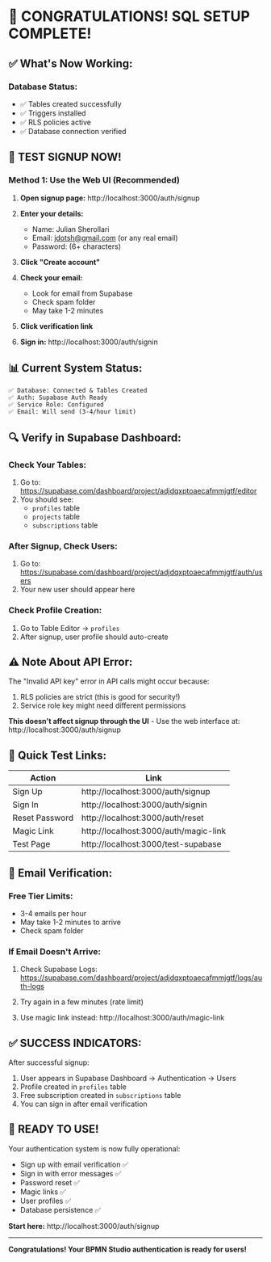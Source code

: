 # 🎉 CONGRATULATIONS! SQL SETUP COMPLETE!

## ✅ What's Now Working:

### Database Status:
- ✅ Tables created successfully
- ✅ Triggers installed
- ✅ RLS policies active
- ✅ Database connection verified

## 🧪 TEST SIGNUP NOW!

### Method 1: Use the Web UI (Recommended)

1. **Open signup page:**
   http://localhost:3000/auth/signup

2. **Enter your details:**
   - Name: Julian Sherollari
   - Email: jdotsh@gmail.com (or any real email)
   - Password: (6+ characters)

3. **Click "Create account"**

4. **Check your email:**
   - Look for email from Supabase
   - Check spam folder
   - May take 1-2 minutes

5. **Click verification link**

6. **Sign in:**
   http://localhost:3000/auth/signin

## 📊 Current System Status:

```
✅ Database: Connected & Tables Created
✅ Auth: Supabase Auth Ready
✅ Service Role: Configured
✅ Email: Will send (3-4/hour limit)
```

## 🔍 Verify in Supabase Dashboard:

### Check Your Tables:
1. Go to: https://supabase.com/dashboard/project/adjdqxptoaecafmmjgtf/editor
2. You should see:
   - `profiles` table
   - `projects` table
   - `subscriptions` table

### After Signup, Check Users:
1. Go to: https://supabase.com/dashboard/project/adjdqxptoaecafmmjgtf/auth/users
2. Your new user should appear here

### Check Profile Creation:
1. Go to Table Editor → `profiles`
2. After signup, user profile should auto-create

## ⚠️ Note About API Error:

The "Invalid API key" error in API calls might occur because:
1. RLS policies are strict (this is good for security!)
2. Service role key might need different permissions

**This doesn't affect signup through the UI** - Use the web interface at:
http://localhost:3000/auth/signup

## 🎯 Quick Test Links:

| Action | Link |
|--------|------|
| Sign Up | http://localhost:3000/auth/signup |
| Sign In | http://localhost:3000/auth/signin |
| Reset Password | http://localhost:3000/auth/reset |
| Magic Link | http://localhost:3000/auth/magic-link |
| Test Page | http://localhost:3000/test-supabase |

## 📧 Email Verification:

### Free Tier Limits:
- 3-4 emails per hour
- May take 1-2 minutes to arrive
- Check spam folder

### If Email Doesn't Arrive:
1. Check Supabase Logs:
   https://supabase.com/dashboard/project/adjdqxptoaecafmmjgtf/logs/auth-logs

2. Try again in a few minutes (rate limit)

3. Use magic link instead:
   http://localhost:3000/auth/magic-link

## ✅ SUCCESS INDICATORS:

After successful signup:
1. User appears in Supabase Dashboard → Authentication → Users
2. Profile created in `profiles` table
3. Free subscription created in `subscriptions` table
4. You can sign in after email verification

## 🚀 READY TO USE!

Your authentication system is now fully operational:
- Sign up with email verification ✅
- Sign in with error messages ✅
- Password reset ✅
- Magic links ✅
- User profiles ✅
- Database persistence ✅

**Start here:** http://localhost:3000/auth/signup

---

**Congratulations! Your BPMN Studio authentication is ready for users!**